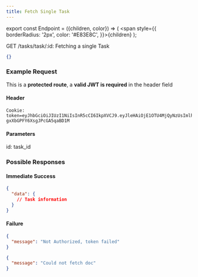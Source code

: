 ```yaml
---
title: Fetch Single Task
---
```


export const Endpoint = ({children, color}) => ( <span style={{
borderRadius: '2px',
color: '#E83E8C',
}}>{children}</span> );

<Endpoint>GET /tasks/task/:id</Endpoint>: Fetching a single Task

```json
{}
```

### Example Request

This is a **protected route**, a **valid JWT is required** in the header field

#### Header

```
Cookie:
token=eyJhbGciOiJIUzI1NiIsInR5cCI6IkpXVCJ9.eyJleHAiOjE1OTU4MjQyNzUsImlhdCI6IjIwMjAtMDctMjdUMDA6MjY6MTUuNzg5NTg0Mi0wNDowMCIsInN1YiI6ImNocmlzIn0.5US2_ITKcfgkpEbfsR-gxXbGPFY6XsgJPcGA5qaBD1M
```

#### Parameters

id: task_id

### Possible Responses

#### Immediate Success

```json
{
  "data": {
    // Task information
  }
}
```

#### Failure

```json
{
  "message": "Not Authorized, token failed"
}
```

```json
{
  "message": "Could not fetch doc"
}
```
